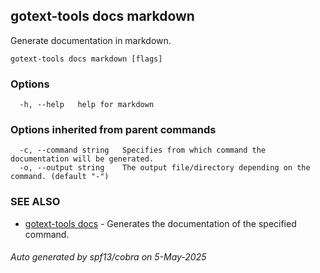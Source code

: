 ## gotext-tools docs markdown

Generate documentation in markdown.

```
gotext-tools docs markdown [flags]
```

### Options

```
  -h, --help   help for markdown
```

### Options inherited from parent commands

```
  -c, --command string   Specifies from which command the documentation will be generated.
  -o, --output string    The output file/directory depending on the command. (default "-")
```

### SEE ALSO

* [gotext-tools docs](gotext-tools_docs.md)	 - Generates the documentation of the specified command.

###### Auto generated by spf13/cobra on 5-May-2025
